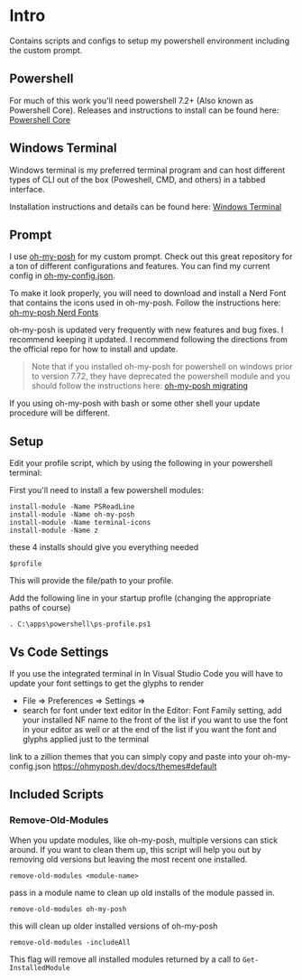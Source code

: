 # Intro
Contains scripts and configs to setup my powershell environment including the custom prompt.

## Powershell
For much of this work you'll need powershell 7.2+ (Also known as Powershell Core).  Releases and instructions to install can be found here:  [Powershell Core](https://github.com/PowerShell/PowerShell)

## Windows Terminal
Windows terminal is my preferred terminal program and can host different types of CLI out of the box (Poweshell, CMD, and others) in a tabbed interface.

Installation instructions and details can be found here: [Windows Terminal](https://github.com/microsoft/terminal)


## Prompt
I use [oh-my-posh](https://ohmyposh.dev) for my custom prompt.  Check out this great repository for a ton of different configurations and features.  You can find my current config in [oh-my-config.json](prompt/oh-my-config.json).

To make it look properly, you will need to download and install a Nerd Font that contains the icons used in oh-my-posh.  Follow the instructions here:  [oh-my-posh Nerd Fonts](https://ohmyposh.dev/docs/config-fonts)

oh-my-posh is updated very frequently with new features and bug fixes.  I recommend keeping it updated.   I recommend following the directions from the official repo for how to install and update.

> Note that if you installed oh-my-posh for powershell on windows prior to version 7.72, they have deprecated the powershell module and you should follow the instructions here:  [oh-my-posh migrating](https://ohmyposh.dev/docs/migrating)

If you using oh-my-posh with bash or some other shell your update procedure will be different.

## Setup
Edit your profile script, which by using the following in your powershell terminal:

First you'll need to install a few powershell modules:

```console
install-module -Name PSReadLine 
install-module -Name oh-my-posh
install-module -Name terminal-icons
install-module -Name z
```
these 4 installs should give you everything needed

```console
$profile
```
This will provide the file/path to your profile.  

Add the following line in your startup profile (changing the appropriate paths of course)

```console
. C:\apps\powershell\ps-profile.ps1
```
## Vs Code Settings
If you use the integrated terminal in In Visual Studio Code you will have to update your font settings to get the glyphs to render
- File => Preferences => Settings => 
- search for font under text editor
In the Editor: Font Family setting, add your installed NF name to the front of the list if you want to use the font in your editor as well or at the end of the list if you want the font and glyphs applied just to the terminal

link to a zillion themes that you can simply copy and paste into your oh-my-config.json
https://ohmyposh.dev/docs/themes#default


## Included Scripts

### Remove-Old-Modules
When you update modules, like oh-my-posh, multiple versions can stick around.  If you want to clean them up, this script will help you out by removing old versions but leaving the most recent one installed.

```console
remove-old-modules <module-name>
```
pass in a module name to clean up old installs of the module passed in.

```console
remove-old-modules oh-my-posh
```
this will clean up older installed versions of oh-my-posh

```console
remove-old-modules -includeAll
```
This flag will remove all installed modules returned by a call to ```Get-InstalledModule ```
